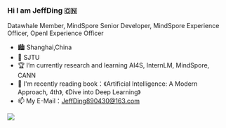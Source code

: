 ### Hi I am JeffDing 🇨🇳

Datawhale Member, MindSpore Senior Developer, MindSpore Experience Officer, OpenI Experience Officer

- 🏙️ Shanghai,China
- 🏫 SJTU
- 🏆 I’m currently research and learning AI4S, InternLM, MindSpore, CANN
- 📖 I'm recently reading book：《Artificial Intelligence: A Modern Approach, 4th》, 《Dive into Deep Learning》
- 📫 My E-Mail：[JeffDing890430@163.com](JeffDing890430@163.com)

![](https://github-readme-stats.vercel.app/api?username=JeffDing)


<!--**Mayandev/Mayandev** is a ✨ _special_ ✨ repository because its `README.md` (this file) appears on your GitHub profile.

Here are some ideas to get you started:

- 🔭 I’m currently working on ...
- 🌱 I’m currently learning ...
- 👯 I’m looking to collaborate on ...
- 🤔 I’m looking for help with ...
- 💬 Ask me about ...
- 📫 How to reach me: ...
- 😄 Pronouns: ...
- ⚡ Fun fact: ...
-->

